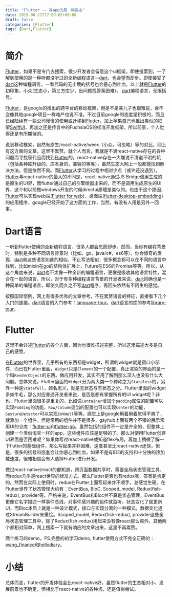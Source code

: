 ```yaml
---
title: "Flutter -- 写app的另一种姿态"
date: 2019-06-21T17:09:02+08:00
draft: false
categories: [Flutter] 
tags: [Dart,Flutter]
---
```

# 简介

[Flutter](https://flutter.dev/)，如果不是专门去搜索，很少开发者会留意这个ui框架。即使搜索到，一了解到使用的是一种听都没听过的全新编程语言--[dart](https://dart.dev/)，也会望而却步。即使接受了[dart](https://dart.dev/)这种编程语言，一看代码的无止境的括号也会恶心到吐血。以上就是[Flutter](https://flutter.dev/)的初印象，小众(生态小，第三方库少，出问题找答案困难)， [dart](https://dart.dev/)编程语言，无限括号。

[Flutter](https://flutter.dev/)，是google的推出的跨平台的移动框架，但是不是亲儿子也很难说，会不会像其他google项目一样难产也说不准，不过目前google的态度是积极的，而且已经陆续有一些公司慢慢的使用或迁移到[Flutter](https://flutter.dev/)，加上苹果自己也推出类似的框架[SwiftUI](https://developer.apple.com/xcode/swiftui/)，再加之还是传言中的FuchsiaOS的标准开发框架，所以前景，个人觉得还是有所期待的。

说到移动框架，自然有原生/react-native/weex（小众，可忽略）等的对比，网上有这方面的文章，这里不累赘。就个人而言，我就是不满react-native存在的各种问题而寻找替代品而找到[Flutter](https://flutter.dev/)的。react-native存在一大堆说不清道不明的坑（包括各种库升级的，库本身的，兼容的等等），虽然生态大网上一般都能找到解决方法，但是依然不爽。而[Flutter](https://flutter.dev/)从学习的过程中相对少点（或许还没遇到）。[Flutter](https://flutter.dev/)与react-native的最大的不同是，react-native通过JS Bridge调用生成的是原生的UI界，而flutter通过自己的引擎绘画出来的，而不是调用生成原生的UI界，这个和以前做windows开发的时候directui原理是类似的。也由于这个原因，[Flutter](https://flutter.dev/)可以实现web端([Flutter for web](https://flutter.dev/web))，桌面端([flutter-desktop-embedding](https://github.com/google/flutter-desktop-embedding))的应用程序，google已经开始了这方面的工作，当然，有没有人用是另外一回事。

# Dart语言

一听到flutter使用的全新编程语言，很多人都会忘而却步。然而，当你有编程背景时，特别是多种不同语言背景时（比如，go，java/c#，es6等），你会惊奇的发现，[dart](https://dart.dev/)和这些语言如此的相似，不止写法相似，很多概念都可以在不同的语言中找到，比如mixin在go的结构体扩展上，Future在ES6的Promise等等。所以，从这个角度来说，[dart](https://dart.dev/)也不太像一种全新的编程语言，更像是吸收其他语言特性，混合在一起的语言。所以，对于有多种编程语言背景的开发者来说，[dart](https://dart.dev/)的确也是一种简单的编程语言，即使久而久之不写[dart](https://dart.dev/)程序，再回头依然有不陌生的感觉。

按照国际惯例，网上有很多优秀的文章参考，不在累赘语言的特征，直接看下几个入门的连接。[dart](https://dart.dev/)语言的入门参考：[language-tour](https://www.dartcn.com/guides/language/language-tour)。[dart](https://dart.dev/)语言的库的参考[library-tour](https://www.dartcn.com/guides/libraries/library-tour)。

# Flutter

这里不会详述[Flutter](https://flutter.dev/)的各个方面，因为也很难描述完整，所以这里描述大多是自己的感受。

在[Flutter](https://flutter.dev/)的世界里，几乎所有的东西都是widget，所谓的widget就是窗口小部件，而已在Flutter里面，`Widget`只是`Element`的一个配置，真正渲染的界面的是一个叫`RenderObject`的东西。做应用开发，其实不用了解到那么深入也没有什么大问题。总体来说，Flutter里面的`Widget`分为两大类一个种称之为`Stateless`的，另外一种是`Statefull`，顾名思义，就是无状态与有状态之分。Flutter里面的widget多如牛毛，那么对应普通开发者来说，是否是都有掌握所有的UI widget呢？非也，Flutter里面很多是重复的，比如说`Container`增加个`padding`属性的配置可以实现`Padding`的功能，`Row/Column`适当的配置也可以实现`Center`的功能，`GestureDetector`可以实现`InkWell`等等。感觉上是google用着用着觉得不爽了，就添加一个组件。但是常用的组件并不是很多，gayhub上面有两个不错的展示常用UI的仓库：[flutter-ui](https://github.com/efoxTeam/flutter-ui)和[flutter-go](https://github.com/alibaba/flutter-go)。虽然包括的组件不一定是齐全的，但整体上创建一个类似淘宝一样的app，这些组件应该是足够的了。那么对使用Flutter创建UI界面是否困难呢？如果你写过react-native或知道flex布局，再加上稍微了解一下flutter的基础组件，那么写起来并非困难，速度甚至比react-native还快，但是，很多的括号和嵌套会让你恶心到吐血，如果不是有IDE的支持和十分快的热加载速度，很难相信会有人选择Flutter进行开发。

做过react-native/react的都知道，跨页面数据共享时，需要全局状态管理工具，而redux几乎是react世界的标准方式。那么Flutter是否也有redux呢，答案是肯定的。然而在实际上使用时，redux在Flutter上面写起来并不顺手，总感觉生硬。在Flutter世界了状态管理大约有：EventBus, BloC, Scoped_model, Redux(fish-redux), provider等。严格来说，EventBus和Bloc并不算是状态管理，EventBus更像它名字描述一样事件总线，对事件感兴趣的组件就监听，状态变化了就更新UI，而Bloc本质上就是一种设计模式，接口与实现分离的一种模式，数据变化通过StreamBuilder来重绘。Scoped_model, Redux(fish-redux), provider这些全局状态管理工具中，除了Redux(fish-redux)用起来没有像react那么爽外，其他两个都相对简单，网上搜索一下就有响应的文章出来，这里不再累赘。

两个练习的demo，PS.完整的的学习demo, flutter使用方式不完全正确的：[wang_finance](https://github.com/buf1024/monthproj/tree/master/wang_finance)和[hellodiary](https://github.com/buf1024/monthproj/tree/master/hellodiary)。

# 小结

总体而言，flutter的开发体验会比react-native好，虽然flutter的生态相对小，发展前景也不确定，但相比于react-native的各种坑，还是值得尝试。
